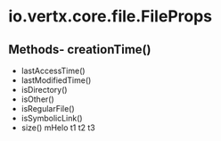 # io.vertx.core.file.FileProps
## Methods- creationTime()
- lastAccessTime()
- lastModifiedTime()
- isDirectory()
- isOther()
- isRegularFile()
- isSymbolicLink()
- size()
mHelo  t1
t2
t3
